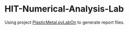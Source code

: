 # HIT-Numerical-Analysis-Lab

Using project [PlasticMetal.pyLabOn](https://github.com/Plastic-Metal/pyLabOn) to generate report files.
